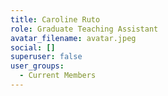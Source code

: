 ```yaml
---
title: Caroline Ruto
role: Graduate Teaching Assistant
avatar_filename: avatar.jpeg
social: []
superuser: false
user_groups:
  - Current Members
---
```

